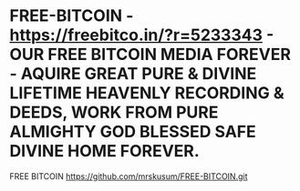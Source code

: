# FREE-BITCOIN - https://freebitco.in/?r=5233343 - OUR FREE BITCOIN MEDIA FOREVER - AQUIRE GREAT PURE & DIVINE LIFETIME HEAVENLY RECORDING & DEEDS, WORK FROM PURE ALMIGHTY GOD BLESSED SAFE DIVINE HOME FOREVER.
FREE BITCOIN
https://github.com/mrskusum/FREE-BITCOIN.git
